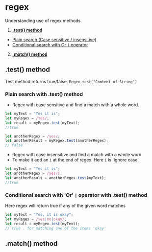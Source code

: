 # regex
Understanding use of regex methods.

1. **[.test() method](#test-method)**
* [Plain search (Case sensitive / insensitive)](#plain-search-with-test-method)
* [Conditional search with Or `|` operator](#conditional-search-with-or--operator-with-test-method)
2. **[.match() method](#match-method)**



## .test() method
Test method returns true/false. 
`Regex.test("Content of String")` 

### Plain search with .test() method
* Regex with case sensitive and find a match with a whole word.

```javascript
let myText = "Yes it is";
let myRegex = /Yes/;
let result = myRegex.test(myText);
//true

let anotherRegex = /yes/;
let anotherResult = myRegex.test(anotherRegex);
// false
```
* Regex with case insensitive and find a match with a whole word
* To make it add an `i` at the end of regex. Here `i` is 'ignore case'.

```javascript
let myText = "Yes it is";
let anotherRegex = /yes/i;
let anotherResult = anotherRegex.test(myText);
//true
```

### Conditional search with 'Or' `|` operator with .test() method
Here regex will return true if any of the given word matches

```javascript
let myText = "Yes, it is okay";
let myRegex = /yes|no|okay/;
let result = myRegex.test(myText);
// true . for matching one of the items 'okay'

```


## .match() method
